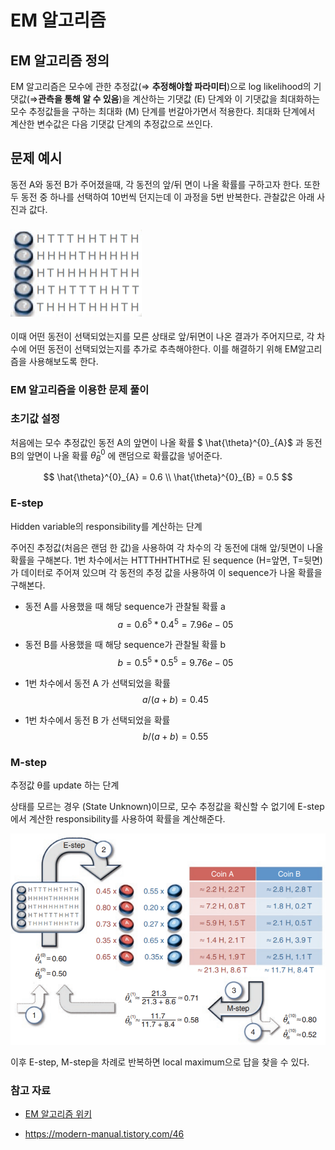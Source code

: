# EM 알고리즘

## EM 알고리즘 정의

 EM 알고리즘은 모수에 관한 추정값(⇒ **추정해야할 파라미터**)으로 log likelihood의 기댓값(⇒**관측을 통해 알 수 있음**)을 계산하는 기댓값 (E) 단계와 이 기댓값을 최대화하는 모수 추정값들을 구하는 최대화 (M) 단계를 번갈아가면서 적용한다. 최대화 단계에서 계산한 변수값은 다음 기댓값 단계의 추정값으로 쓰인다.



## 문제 예시

동전 A와 동전 B가 주어졌을때, 각 동전의 앞/뒤 면이 나올 확률를 구하고자 한다. 또한 두 동전 중 하나를 선택하여 10번씩 던지는데 이 과정을 5번 반복한다. 관찰값은 아래 사진과 값다.

### <img src="./pic/em1.png" style="zoom:50%;"/>

이때 어떤 동전이 선택되었는지를 모른 상태로 앞/뒤면이 나온 결과가 주어지므로, 각 차수에 어떤 동전이 선택되었는지를 추가로 추측해야한다. 이를 해결하기 위해 EM알고리즘을 사용해보도록 한다.



### EM 알고리즘을 이용한 문제 풀이

### 초기값 설정

 처음에는 모수 추정값인 동전 A의 앞면이 나올 확률 
$ \hat{\theta}^{0}_{A}$
과 동전 B의 앞면이 나올 확률
$\hat{\theta}^{0}_{B}$
에 랜덤으로 확률값을 넣어준다.

$$
\hat{\theta}^{0}_{A} = 0.6 \\
\hat{\theta}^{0}_{B} = 0.5
$$


### E-step

Hidden variable의 responsibility를 계산하는 단계

주어진 추정값(처음은 랜덤 한 값)을 사용하여 각 차수의 각 동전에 대해 앞/뒷면이 나올 확률을 구해본다. 1번 차수에서는 HTTTHHTHTH로 된 sequence (H=앞면, T=뒷면)가 데이터로 주어져 있으며 각 동전의 추정 값을 사용하여 이 sequence가 나올 확률을 구해본다.

- 동전 A를 사용했을 때 해당 sequence가 관찰될 확률 a
  $$
  a = 0.6^{5} * 0.4^{5} = 7.96e−05
  $$

- 동전 B를 사용했을 때 해당 sequence가 관찰될 확률 b
  $$
  b = 0.5^{5} * 0.5^{5} = 9.76e−05
  $$

- 1번 차수에서 동전 A 가 선택되었을 확률
  $$
  a / (a+b) = 0.45
  $$

- 1번 차수에서 동전 B 가 선택되었을 확률
  $$
  b / (a+b) = 0.55
  $$
  

### M-step

추정값 θ를 update 하는 단계

상태를 모르는 경우 (State Unknown)이므로, 모수 추정값을 확신할 수 없기에 E-step에서 계산한 responsibility를 사용하여 확률을 계산해준다.

<img src="./pic/em2.png" style="zoom:70%;"/>

이후 E-step, M-step을 차례로 반복하면 local maximum으로 답을 찾을 수 있다.



### 참고 자료

- [EM 알고리즘 위키](https://ko.wikipedia.org/wiki/%EA%B8%B0%EB%8C%93%EA%B0%92_%EC%B5%9C%EB%8C%80%ED%99%94_%EC%95%8C%EA%B3%A0%EB%A6%AC%EC%A6%98)

- https://modern-manual.tistory.com/46

